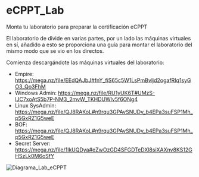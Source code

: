 # eCPPT_Lab
Monta tu laboratorio para preparar la certificación eCPPT

El laboratorio de divide en varias partes, por un lado las máquinas virtuales en sí, añadido a esto se proporciona una guía para montar el laboratorio del mismo modo que se vio en los directos.

Comienza descargándote las máquinas virtuales del laboratorio:
 - Empire: https://mega.nz/file/EEdQAJbJ#fnY_fiS65c5W1LsPmBvljd2ogafRIq1syGO3_Qo3FhM
 - Windows Admin: https://mega.nz/file/RU1yUK6T#UMzS-lJC7xoAtS5b7P-NM3_2mvW_TKHDUWlv5f6ONg4
 - Linux SysAdmin: https://mega.nz/file/QJ8RAKoL#n9rqu3GPAvSNUDv_b4EPa3suFSP1Mh_p5GxRZ1G5weE
 - BOF: https://mega.nz/file/QJ8RAKoL#n9rqu3GPAvSNUDv_b4EPa3suFSP1Mh_p5GxRZ1G5weE
 - Secret Server: https://mega.nz/file/1IkUQDya#eZwOzGD4SFGDTeDXl8siXAXnv8KS12GHSzLk0M6oSfY

![Diagrama_Lab_eCPPT](https://github.com/securiters/eCPPT_Lab/assets/98969521/217528bb-c218-4c23-9904-1f76773b973f)

